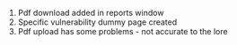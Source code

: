 1. Pdf download added in reports window
2. Specific vulnerability dummy page created
3. Pdf upload has some problems - not accurate to the lore
